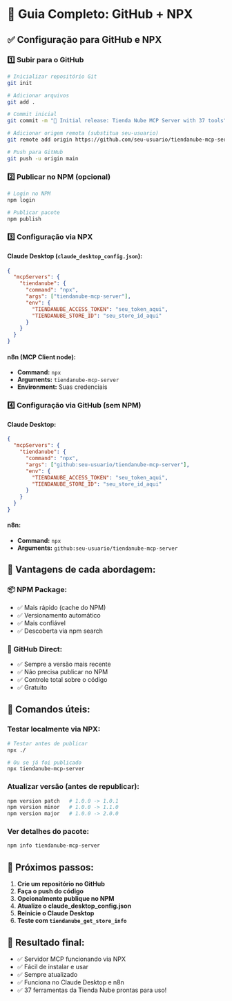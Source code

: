 # 🚀 Guia Completo: GitHub + NPX

## ✅ Configuração para GitHub e NPX

### 1️⃣ Subir para o GitHub

```bash
# Inicializar repositório Git
git init

# Adicionar arquivos
git add .

# Commit inicial
git commit -m "🚀 Initial release: Tienda Nube MCP Server with 37 tools"

# Adicionar origem remota (substitua seu-usuario)
git remote add origin https://github.com/seu-usuario/tiendanube-mcp-server.git

# Push para GitHub
git push -u origin main
```

### 2️⃣ Publicar no NPM (opcional)

```bash
# Login no NPM
npm login

# Publicar pacote
npm publish
```

### 3️⃣ Configuração via NPX

#### Claude Desktop (`claude_desktop_config.json`):

```json
{
  "mcpServers": {
    "tiendanube": {
      "command": "npx",
      "args": ["tiendanube-mcp-server"],
      "env": {
        "TIENDANUBE_ACCESS_TOKEN": "seu_token_aqui",
        "TIENDANUBE_STORE_ID": "seu_store_id_aqui"
      }
    }
  }
}
```

#### n8n (MCP Client node):

- **Command:** `npx`
- **Arguments:** `tiendanube-mcp-server`
- **Environment:** Suas credenciais

### 4️⃣ Configuração via GitHub (sem NPM)

#### Claude Desktop:

```json
{
  "mcpServers": {
    "tiendanube": {
      "command": "npx",
      "args": ["github:seu-usuario/tiendanube-mcp-server"],
      "env": {
        "TIENDANUBE_ACCESS_TOKEN": "seu_token_aqui",
        "TIENDANUBE_STORE_ID": "seu_store_id_aqui"
      }
    }
  }
}
```

#### n8n:

- **Command:** `npx`
- **Arguments:** `github:seu-usuario/tiendanube-mcp-server`

## 🎯 Vantagens de cada abordagem:

### 📦 NPM Package:

- ✅ Mais rápido (cache do NPM)
- ✅ Versionamento automático
- ✅ Mais confiável
- ✅ Descoberta via npm search

### 🐙 GitHub Direct:

- ✅ Sempre a versão mais recente
- ✅ Não precisa publicar no NPM
- ✅ Controle total sobre o código
- ✅ Gratuito

## 🔧 Comandos úteis:

### Testar localmente via NPX:

```bash
# Testar antes de publicar
npx ./

# Ou se já foi publicado
npx tiendanube-mcp-server
```

### Atualizar versão (antes de republicar):

```bash
npm version patch   # 1.0.0 -> 1.0.1
npm version minor   # 1.0.0 -> 1.1.0
npm version major   # 1.0.0 -> 2.0.0
```

### Ver detalhes do pacote:

```bash
npm info tiendanube-mcp-server
```

## 🚀 Próximos passos:

1. **Crie um repositório no GitHub**
2. **Faça o push do código**
3. **Opcionalmente publique no NPM**
4. **Atualize o claude_desktop_config.json**
5. **Reinicie o Claude Desktop**
6. **Teste com `tiendanube_get_store_info`**

## 🎉 Resultado final:

- ✅ Servidor MCP funcionando via NPX
- ✅ Fácil de instalar e usar
- ✅ Sempre atualizado
- ✅ Funciona no Claude Desktop e n8n
- ✅ 37 ferramentas da Tienda Nube prontas para uso!
